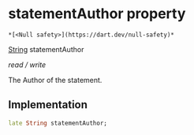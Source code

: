 


# statementAuthor property




    *[<Null safety>](https://dart.dev/null-safety)*


[String](https://api.flutter.dev/flutter/dart-core/String-class.html) statementAuthor
  
_read / write_



<p>The Author of the statement.</p>



## Implementation

```dart
late String statementAuthor;


```







